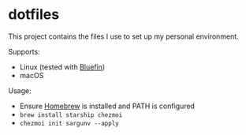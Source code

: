 # dotfiles

This project contains the files I use to set up my personal environment.

Supports:

- Linux (tested with [Bluefin](https://projectbluefin.io/))
- macOS

Usage:

- Ensure [Homebrew](https://brew.sh/) is installed and PATH is configured
- `brew install starship chezmoi`
- `chezmoi init sargunv --apply`
